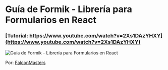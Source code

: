 # Guía de Formik  - Librería para Formularios en React
### [Tutorial: https://www.youtube.com/watch?v=2Xs1DAzYHXY](https://www.youtube.com/watch?v=2Xs1DAzYHXY)

![Guía de Formik  - Librería para Formularios en React](https://raw.githubusercontent.com/falconmasters/formularios-react-formik/codigo_base/img/thumb.png)

Por: [FalconMasters](http://www.falconmasters.com)